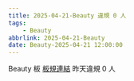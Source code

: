 ```yaml
---
title: 2025-04-21-Beauty 違規 0 人
tags:
    - Beauty
abbrlink: 2025-04-21-Beauty
date: Beauty-2025-04-21 12:00:00
---
```

Beauty 板 [板規連結](https://www.ptt.cc/bbs/Beauty/M.1630069980.A.84B.html)
昨天違規 0 人
